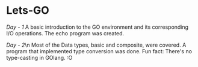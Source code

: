 # Lets-GO

*Day - 1*
A basic introduction to the GO environment and its corresponding I/O operations. The echo program was created.

*Day - 2*\n
Most of the Data types, basic and composite, were covered. A program that implemented type conversion was done.
Fun fact: There's no type-casting in GOlang. :O
